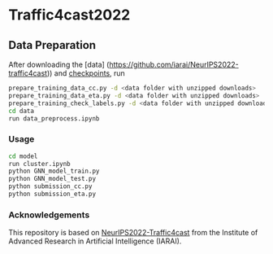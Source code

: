 # Traffic4cast2022
## Data Preparation
After downloading the [data] (https://github.com/iarai/NeurIPS2022-traffic4cast)) and [checkpoints](https://drive.google.com/drive/folders/1-iqirakUhSjWoiKy-MRY5eRGPswE6F9-), run
```bash
prepare_training_data_cc.py -d <data folder with unzipped downloads>
prepare_training_data_eta.py -d <data folder with unzipped downloads>
prepare_training_check_labels.py -d <data folder with unzipped downloads>
cd data
run data_preprocess.ipynb
```

### Usage

```bash
cd model
run cluster.ipynb
python GNN_model_train.py
python GNN_model_test.py
python submission_cc.py
python submission_eta.py
```

### Acknowledgements
This repository is based on [NeurIPS2022-Traffic4cast](https://github.com/iarai/NeurIPS2022-traffic4cast) from the Institute of Advanced Research in Artificial Intelligence (IARAI).
